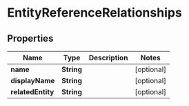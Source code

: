 
# EntityReferenceRelationships

## Properties
Name | Type | Description | Notes
------------ | ------------- | ------------- | -------------
**name** | **String** |  |  [optional]
**displayName** | **String** |  |  [optional]
**relatedEntity** | **String** |  |  [optional]




